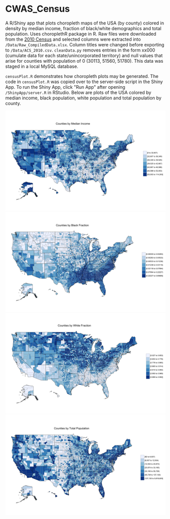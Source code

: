 # CWAS_Census
A R/Shiny app that plots choropleth maps of the USA (by county) colored in density by median income, fraction of black/white demographics and total population. Uses choroplethR package in R.
Raw files were downloaded from the [2010 Census](https://www.census.gov/support/USACdataDownloads.html#RHI) and selected columns were extracted into `/Data/Raw_CompiledData.xlsx`. Column titles were changed before exporting to `/Data/ACS_2010.csv`. `cleanData.py` removes entries in the form xx000 (cumulate data for each state/unincorporated territory) and null values that arise for counties with population of 0 (30113, 51560, 51780). This data was staged in a local MySQL database.

`censusPlot.R` demonstrates how choropleth plots may be generated. The code in `censusPlot.R` was copied over to the server-side script in the Shiny App. To run the Shiny App, click "Run App" after opening `/ShinyApp/server.R` in RStudio. Below are plots of the USA colored by median income, black population, white population and total population by county.

![](medianIncome.png)
![](blackFrac.png)
![](whiteFrac.png)
![](population.png)

